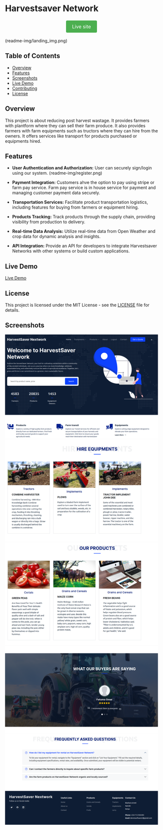 # Harvestsaver Network

<div align="center">
  <a href="https://www.pysoftware.com" style="background-color:#4CAF50;color:white;padding:10px 20px;text-align:center;text-decoration:none;display:inline-block;font-size:16px;margin:4px 2px;cursor:pointer;border-radius:4px;">Live site</a>
</div>

(readme-img/landing_img.png)

## Table of Contents
- [Overview](#overview)
- [Features](#features)
- [Screenshots](#screenshots)
- [Live Demo](#live-demo)
- [Contributing](#contributing)
- [License](#license)

## Overview
This project is about reducing post harvest wastage. It provides
farmers with plantform where they can sell their farm produce.
It also provides farmers with farm equipments such as tructors
where they can hire from the owners. It offers services like
transport for products purchased or equipments hired.

## Features
- **User Authentication and Authorization:**
User can securely sign/login using our system.
(readme-img/register.png)

- **Payment Integration:**
Customers ahve the option to pay using stripe or farm pay service.
Farm pay service is in house service for payment and managing customer
payment data securely.

- **Transportation Services:**
Facilitate product transportation logistics, including features for
buying from farmers or equipment hiring.

- **Products Tracking:**
Track products through the supply chain, providing visibility from
production to delivery.

- **Real-time Data Analysis:**
Utilize real-time data from Open Weather and crop data for dynamic
analysis and insights.

- **API Integration:**
Provide an API for developers to integrate Harvestsaver Networks
with other systems or build custom applications.


## Live Demo
[Live Demo](https://www.pysoftware.com)

## License
This project is licensed under the MIT License - see the [LICENSE](LICENSE) file for details.


## Screenshots
![Our services](readme-img/hero.png)
![Equipments](readme-img/equipments.png)
![Products](readme-img/products.png)
![Testmonials](readme-img/testmonial.png)
![FREQUENTLY ASKED QUESTIONS](readme-img/footer.png)



